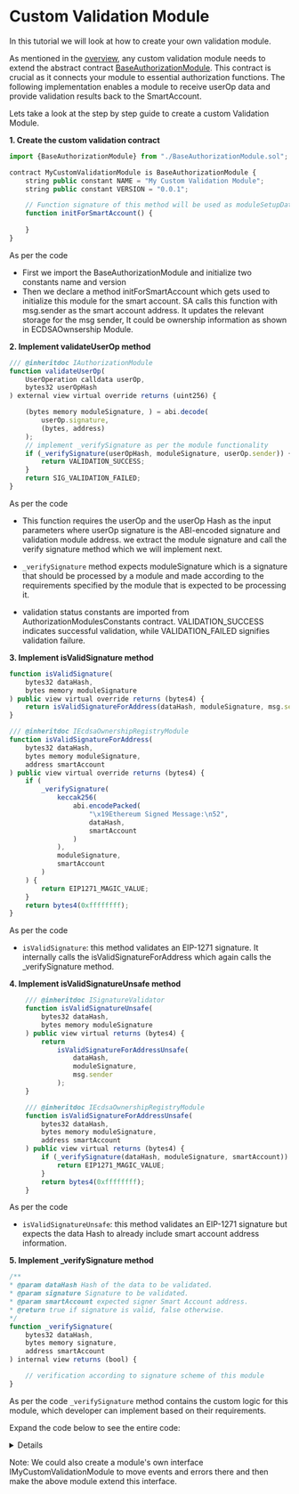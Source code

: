 # Custom Validation Module

In this tutorial we will look at how to create your own validation module.

As mentioned in the [overview](./../Modules/overview.md#how-to-create-a-custom-validation-module), any custom validation module needs to extend the abstract contract [BaseAuthorizationModule](https://github.com/bcnmy/scw-contracts/blob/main/contracts/smart-account/modules/BaseAuthorizationModule.sol). This contract is crucial as it connects your module to essential authorization functions.
The following implementation enables a module to receive userOp data and provide validation results back to the SmartAccount.

Lets take a look at the step by step guide to create a custom Validation Module.

**1. Create the custom validation contract**

```typescript
import {BaseAuthorizationModule} from "./BaseAuthorizationModule.sol";

contract MyCustomValidationModule is BaseAuthorizationModule {
    string public constant NAME = "My Custom Validation Module";
    string public constant VERSION = "0.0.1";

    // Function signature of this method will be used as moduleSetupData in Account Factory
    function initForSmartAccount() {
      
    }
}
```

As per the code

- First we import the BaseAuthorizationModule and initialize two constants name and version
- Then we declare a method initForSmartAccount which gets used to initialize this module for the smart account. SA calls this function with msg.sender as the smart account address. It updates the relevant storage for the msg sender, It could be ownership information as shown in ECDSAOwnsership Module.

**2. Implement validateUserOp method**

```typescript
/// @inheritdoc IAuthorizationModule
function validateUserOp(
    UserOperation calldata userOp,
    bytes32 userOpHash
) external view virtual override returns (uint256) {

    (bytes memory moduleSignature, ) = abi.decode(
        userOp.signature,
        (bytes, address)
    );
    // implement _verifySignature as per the module functionality
    if (_verifySignature(userOpHash, moduleSignature, userOp.sender)) {
        return VALIDATION_SUCCESS;
    }
    return SIG_VALIDATION_FAILED;
}
```

As per the code

- This function requires the userOp and the userOp Hash as the input parameters where userOp signature is the ABI-encoded signature and validation module address. we extract the module signature and call the verify signature method which we will implement next.

- `_verifySignature` method expects moduleSignature which is a signature that should be processed by a module and made according to the requirements specified by the module that is expected to be processing it.

- validation status constants are imported from AuthorizationModulesConstants contract. VALIDATION_SUCCESS indicates successful validation, while VALIDATION_FAILED signifies validation failure.

**3. Implement isValidSignature method**

```typescript
function isValidSignature(
    bytes32 dataHash,
    bytes memory moduleSignature
) public view virtual override returns (bytes4) {
    return isValidSignatureForAddress(dataHash, moduleSignature, msg.sender);
}

/// @inheritdoc IEcdsaOwnershipRegistryModule
function isValidSignatureForAddress(
    bytes32 dataHash,
    bytes memory moduleSignature,
    address smartAccount
) public view virtual override returns (bytes4) {
    if (
        _verifySignature(
            keccak256(
                abi.encodePacked(
                    "\x19Ethereum Signed Message:\n52",
                    dataHash,
                    smartAccount
                )
            ),
            moduleSignature,
            smartAccount
        )
    ) {
        return EIP1271_MAGIC_VALUE;
    }
    return bytes4(0xffffffff);
}
```

As per the code

- `isValidSignature`: this method validates an EIP-1271 signature. It internally calls the isValidSignatureForAddress which again calls the _verifySignature method.

**4. Implement isValidSignatureUnsafe method**

```typescript
    /// @inheritdoc ISignatureValidator
    function isValidSignatureUnsafe(
        bytes32 dataHash,
        bytes memory moduleSignature
    ) public view virtual returns (bytes4) {
        return
            isValidSignatureForAddressUnsafe(
                dataHash,
                moduleSignature,
                msg.sender
            );
    }

    /// @inheritdoc IEcdsaOwnershipRegistryModule
    function isValidSignatureForAddressUnsafe(
        bytes32 dataHash,
        bytes memory moduleSignature,
        address smartAccount
    ) public view virtual returns (bytes4) {
        if (_verifySignature(dataHash, moduleSignature, smartAccount)) {
            return EIP1271_MAGIC_VALUE;
        }
        return bytes4(0xffffffff);
    }
```

As per the code

- `isValidSignatureUnsafe`: this method validates an EIP-1271 signature but expects the data Hash to already include smart account address information.

**5. Implement _verifySignature method**

```typescript
/**
* @param dataHash Hash of the data to be validated.
* @param signature Signature to be validated.
* @param smartAccount expected signer Smart Account address.
* @return true if signature is valid, false otherwise.
*/
function _verifySignature(
    bytes32 dataHash,
    bytes memory signature,
    address smartAccount
) internal view returns (bool) {

    // verification according to signature scheme of this module
}
```

As per the code `_verifySignature` method contains the custom logic for this module, which developer can implement based on their requirements.

Expand the code below to see the entire code:
<details>

```javascript

import {BaseAuthorizationModule} from "./BaseAuthorizationModule.sol";

contract MyCustomValidationModule is BaseAuthorizationModule {
    string public constant NAME = "My Custom Validation Module";
    string public constant VERSION = "0.0.1";

    /**
        Smart contract account calls this function with msg.sender as smart account address
        It updates the relevant storage for the msg sender, It could be ownership information as mentioned in ECDSAOwnsership Module.
        The function signature of this method will be used as moduleSetupData in Account Factory
    */
    function initForSmartAccount() {
      
    }

    /// @inheritdoc IAuthorizationModule
    function validateUserOp(
        UserOperation calldata userOp,
        bytes32 userOpHash
    ) external view virtual override returns (uint256) {
        // in the userOp.signature field we append the moduleSignature with 
        // the Validation Module address

        // extract the moduleSignature
        (bytes memory moduleSignature, ) = abi.decode(
            userOp.signature,
            (bytes, address)
        );
        // implement _verifySignature as per the module functionality
        if (_verifySignature(userOpHash, moduleSignature, userOp.sender)) {
            return VALIDATION_SUCCESS;
        }
        return SIG_VALIDATION_FAILED;
    }

    // moduleSignature is a signature that should be processed by a module 
    // and made according to the requirements specified by the module that 
    // is expected to be processing it.

    /**
     * @param dataHash Hash of the data to be validated.
     * @param signature Signature to be validated.
     * @param smartAccount expected signer Smart Account address.
     * @return true if signature is valid, false otherwise.
     */
    function _verifySignature(
        bytes32 dataHash,
        bytes memory signature,
        address smartAccount
    ) internal view returns (bool) {

      // verification according to signature scheme of this module
    }


    /**
     * @inheritdoc ISignatureValidator
     * @dev Validates a signature for a message.
     * @dev Appends smart account address to the hash to avoid replay attacks
     * To be called from a Smart Account.
     * @param dataHash Hash of the message that was signed.
     * @param moduleSignature Signature to be validated.
     * @return EIP1271_MAGIC_VALUE if signature is valid, 0xffffffff otherwise.
     */
    function isValidSignature(
        bytes32 dataHash,
        bytes memory moduleSignature
    ) public view virtual override returns (bytes4) {
        return
            isValidSignatureForAddress(dataHash, moduleSignature, msg.sender);
    }


    /// @inheritdoc IEcdsaOwnershipRegistryModule
    function isValidSignatureForAddress(
        bytes32 dataHash,
        bytes memory moduleSignature,
        address smartAccount
    ) public view virtual override returns (bytes4) {
        if (
            _verifySignature(
                keccak256(
                    abi.encodePacked(
                        "\x19Ethereum Signed Message:\n52",
                        dataHash,
                        smartAccount
                    )
                ),
                moduleSignature,
                smartAccount
            )
        ) {
            return EIP1271_MAGIC_VALUE;
        }
        return bytes4(0xffffffff);
    }


    /// @inheritdoc ISignatureValidator
    function isValidSignatureUnsafe(
        bytes32 dataHash,
        bytes memory moduleSignature
    ) public view virtual returns (bytes4) {
        return
            isValidSignatureForAddressUnsafe(
                dataHash,
                moduleSignature,
                msg.sender
            );
    }

    /// @inheritdoc IEcdsaOwnershipRegistryModule
    function isValidSignatureForAddressUnsafe(
        bytes32 dataHash,
        bytes memory moduleSignature,
        address smartAccount
    ) public view virtual returns (bytes4) {
        if (_verifySignature(dataHash, moduleSignature, smartAccount)) {
            return EIP1271_MAGIC_VALUE;
        }
        return bytes4(0xffffffff);
    }
    
}
```

</details>

Note: We could also create a module's own interface IMyCustomValidationModule to move events and errors there and then make the above module extend this interface.
